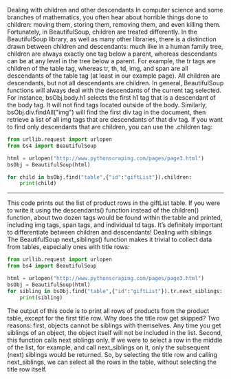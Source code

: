 Dealing with children and other descendants
In computer science and some branches of mathematics, you often hear about
horrible things done to children: moving them, storing them, removing them, and
even killing them. Fortunately, in BeautifulSoup, children are treated differently.
In the BeautifulSoup library, as well as many other libraries, there is a distinction
drawn between children and descendants: much like in a human family tree,
children are always exactly one tag below a parent, whereas descendants can be at
any level in the tree below a parent. For example, the tr tags are children of the
table tag, whereas tr, th, td, img, and span are all descendants of the table tag
(at least in our example page). All children are descendants, but not all descendants
are children.
In general, BeautifulSoup functions will always deal with the descendants of the
current tag selected. For instance, bsObj.body.h1 selects the first h1 tag that is a
descendant of the body tag. It will not find tags located outside of the body.
Similarly, bsObj.div.findAll("img") will find the first div tag in the document,
then retrieve a list of all img tags that are descendants of that div tag.
If you want to find only descendants that are children, you can use the .children
tag:

```python
from urllib.request import urlopen
from bs4 import BeautifulSoup

html = urlopen("http://www.pythonscraping.com/pages/page3.html")
bsObj = BeautifulSoup(html)

for child in bsObj.find("table",{"id":"giftList"}).children:
    print(child)

````
-----------------------------------------------------------------------------------

This code prints out the list of product rows in the giftList table. If you were to
write it using the descendants() function instead of the children() function,
about two dozen tags would be found within the table and printed, including img
tags, span tags, and individual td tags. It’s definitely important to differentiate
between children and descendants!
Dealing with siblings
The BeautifulSoup next_siblings() function makes it trivial to collect data from
tables, especially ones with title rows:


```python
from urllib.request import urlopen
from bs4 import BeautifulSoup

html = urlopen("http://www.pythonscraping.com/pages/page3.html")
bsObj = BeautifulSoup(html)
for sibling in bsObj.find("table",{"id":"giftList"}).tr.next_siblings:
    print(sibling)
```

The output of this code is to print all rows of products from the product table,
except for the first title row. Why does the title row get skipped? Two reasons:
first, objects cannot be siblings with themselves. Any time you get siblings of an
object, the object itself will not be included in the list. Second, this function calls
next siblings only. If we were to select a row in the middle of the list, for example,
and call next_siblings on it, only the subsequent (next) siblings would be
returned. So, by selecting the title row and calling next_siblings, we can select
all the rows in the table, without selecting the title row itself.
